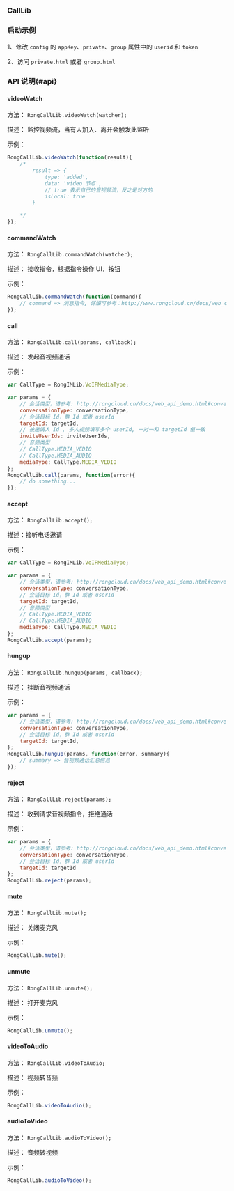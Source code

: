 ### CallLib

### 启动示例

1、修改 `config` 的 `appKey`、`private`、`group` 属性中的 `userid` 和 `token`

2、访问 `private.html` 或者 `group.html`

### API 说明{#api}
    
#### videoWatch

方法： `RongCallLib.videoWatch(watcher);` 

描述： 监控视频流，当有人加入、离开会触发此监听
   
示例：

```js
RongCallLib.videoWatch(function(result){
    /*
        result => { 
            type: 'added', 
            data: 'video 节点',
            // true 表示自己的音视频流，反之是对方的
            isLocal: true
        }

    */
});
```
    
#### commandWatch

方法： `RongCallLib.commandWatch(watcher);` 

描述： 接收指令，根据指令操作 UI，按钮
   
示例：

```js
RongCallLib.commandWatch(function(command){
    // command => 消息指令, 详细可参考：http://www.rongcloud.cn/docs/web_calllib.html#message
});

```
#### call

方法： `RongCallLib.call(params, callback);` 

描述： 发起音视频通话
   
示例：

```js
var CallType = RongIMLib.VoIPMediaType;

var params = {
    // 会话类型，请参考: http://rongcloud.cn/docs/web_api_demo.html#conversation_type
    conversationType: conversationType,
    // 会话目标 Id，群 Id 或者 userId 
    targetId: targetId,
    // 被邀请人 Id , 多人视频填写多个 userId, 一对一和 targetId 值一致
    inviteUserIds: inviteUserIds,
    // 音频类型
    // CallType.MEDIA_VEDIO
    // CallType.MEDIA_AUDIO
    mediaType: CallType.MEDIA_VEDIO
};
RongCallLib.call(params, function(error){
    // do something...
});
```

#### accept

方法： `RongCallLib.accept();` 

描述：接听电话邀请
   

示例：

```js
var CallType = RongIMLib.VoIPMediaType;

var params = {
    // 会话类型，请参考: http://rongcloud.cn/docs/web_api_demo.html#conversation_type
    conversationType: conversationType,
    // 会话目标 Id，群 Id 或者 userId 
    targetId: targetId,
    // 音频类型
    // CallType.MEDIA_VEDIO
    // CallType.MEDIA_AUDIO
    mediaType: CallType.MEDIA_VEDIO
};
RongCallLib.accept(params);
```

#### hungup

方法： `RongCallLib.hungup(params, callback);` 

描述： 挂断音视频通话
   
示例：

```js
var params = {
    // 会话类型，请参考: http://rongcloud.cn/docs/web_api_demo.html#conversation_type
    conversationType: conversationType,
    // 会话目标 Id，群 Id 或者 userId 
    targetId: targetId,   
};
RongCallLib.hungup(params, function(error, summary){
    // summary => 音视频通话汇总信息
});
```
#### reject

方法： `RongCallLib.reject(params);` 

描述： 收到请求音视频指令，拒绝通话
   
示例：

```js
var params = {
    // 会话类型，请参考: http://rongcloud.cn/docs/web_api_demo.html#conversation_type
    conversationType: conversationType,
    // 会话目标 Id，群 Id 或者 userId 
    targetId: targetId
};
RongCallLib.reject(params);
```

#### mute

方法： `RongCallLib.mute();` 

描述： 关闭麦克风

示例：

```js
RongCallLib.mute();
```

#### unmute

方法： `RongCallLib.unmute();` 

描述： 打开麦克风
   
示例：

```js
RongCallLib.unmute();
```

#### videoToAudio

方法： `RongCallLib.videoToAudio;` 

描述： 视频转音频
   
示例：

```js
RongCallLib.videoToAudio();
```

#### audioToVideo

方法： `RongCallLib.audioToVideo();` 

描述： 音频转视频

示例：

```js
RongCallLib.audioToVideo();
```